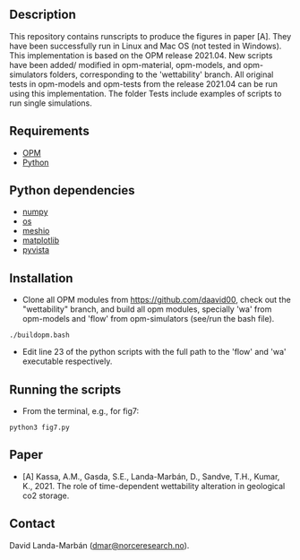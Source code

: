 ## Description
This repository contains runscripts to produce the figures in paper [A]. They
have been successfully run in Linux and Mac OS (not tested in Windows). This
implementation is based on the OPM release 2021.04. New scripts have been added/
modified in opm-material, opm-models, and opm-simulators folders, corresponding
to the 'wettability' branch. All original tests in opm-models and opm-tests from
the release 2021.04 can be run using this implementation. The folder Tests 
include examples of scripts to run single simulations.

## Requirements
* [OPM](https://opm-project.org)
* [Python](https://www.python.org/downloads/)

## Python dependencies
* [numpy](https://numpy.org)
* [os](https://docs.python.org/3/library/os.html)
* [meshio](https://github.com/nschloe/meshio)
* [matplotlib](https://matplotlib.org)
* [pyvista](https://www.pyvista.org)

## Installation
* Clone all OPM modules from https://github.com/daavid00, check out the
"wettability" branch, and build all opm modules, specially 'wa' from opm-models
and 'flow' from opm-simulators (see/run the bash file).

`./buildopm.bash`
* Edit line 23 of the python scripts with the full path to the 'flow' and 'wa' 
executable respectively.

## Running the scripts
* From the terminal, e.g., for fig7:

`python3 fig7.py`

## Paper
* [A] Kassa, A.M., Gasda, S.E., Landa-Marbán, D., Sandve, T.H., Kumar, K., 2021.
The role of time-dependent wettability alteration in geological co2 storage.

## Contact
David Landa-Marbán (dmar@norceresearch.no).
